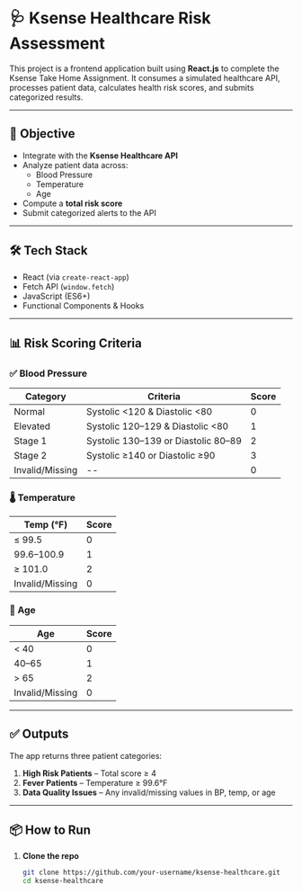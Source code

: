 # 🩺 Ksense Healthcare Risk Assessment

This project is a frontend application built using **React.js** to complete the Ksense Take Home Assignment. It consumes a simulated healthcare API, processes patient data, calculates health risk scores, and submits categorized results.

---

## 📌 Objective

- Integrate with the **Ksense Healthcare API**
- Analyze patient data across:
  - Blood Pressure
  - Temperature
  - Age
- Compute a **total risk score**
- Submit categorized alerts to the API

---

## 🛠️ Tech Stack

- React (via `create-react-app`)
- Fetch API (`window.fetch`)
- JavaScript (ES6+)
- Functional Components & Hooks

---

## 📊 Risk Scoring Criteria

### ✅ Blood Pressure
| Category | Criteria | Score |
|----------|----------|-------|
| Normal | Systolic <120 & Diastolic <80 | 0 |
| Elevated | Systolic 120–129 & Diastolic <80 | 1 |
| Stage 1 | Systolic 130–139 or Diastolic 80–89 | 2 |
| Stage 2 | Systolic ≥140 or Diastolic ≥90 | 3 |
| Invalid/Missing | -- | 0 |

### 🌡️ Temperature
| Temp (°F) | Score |
|-----------|-------|
| ≤ 99.5 | 0 |
| 99.6–100.9 | 1 |
| ≥ 101.0 | 2 |
| Invalid/Missing | 0 |

### 👵 Age
| Age | Score |
|-----|-------|
| < 40 | 0 |
| 40–65 | 1 |
| > 65 | 2 |
| Invalid/Missing | 0 |

---

## ✅ Outputs

The app returns three patient categories:

1. **High Risk Patients** – Total score ≥ 4
2. **Fever Patients** – Temperature ≥ 99.6°F
3. **Data Quality Issues** – Any invalid/missing values in BP, temp, or age

---

## 📦 How to Run

1. **Clone the repo**
   ```bash
   git clone https://github.com/your-username/ksense-healthcare.git
   cd ksense-healthcare
